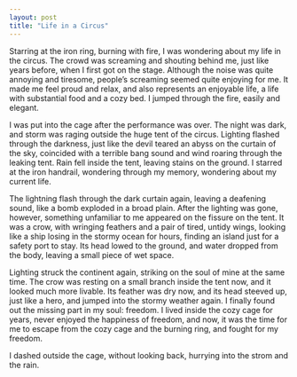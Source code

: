 ```yaml
---
layout: post
title: "Life in a Circus"
---
```

Starring at the iron ring, burning with fire, I was wondering about my life in the circus. The crowd was screaming and shouting behind me, just like years before, when I first got on the stage. Although the noise was quite annoying and tiresome, people’s screaming seemed quite enjoying for me. It made me feel proud and relax, and also represents an enjoyable life, a life with substantial food and a cozy bed. I jumped through the fire, easily and elegant.

I was put into the cage after the performance was over. The night was dark, and storm was raging outside the huge tent of the circus. Lighting flashed through the darkness, just like the devil teared an abyss on the curtain of the sky, coincided with a terrible bang sound and wind roaring through the leaking tent. Rain fell inside the tent, leaving stains on the ground. I starred at the iron handrail, wondering through my memory, wondering about my current life. 

The lightning flash through the dark curtain again, leaving a deafening sound, like a bomb exploded in a broad plain. After the lighting was gone, however, something unfamiliar to me appeared on the fissure on the tent. It was a crow, with wringing feathers and a pair of tired, untidy wings, looking like a ship losing in the stormy ocean for hours, finding an island just for a safety port to stay. Its head lowed to the ground, and water dropped from the body, leaving a small piece of wet space. 

Lighting struck the continent again, striking on the soul of mine at the same time. The crow was resting on a small branch inside the tent now, and it looked much more livable. Its feather was dry now, and its head steeved up, just like a hero, and jumped into the stormy weather again. I finally found out the missing part in my soul: freedom. I lived inside the cozy cage for years, never enjoyed the happiness of freedom, and now, it was the time for me to escape from the cozy cage and the burning ring, and fought for my freedom.

I dashed outside the cage, without looking back, hurrying into the strom and the rain.

